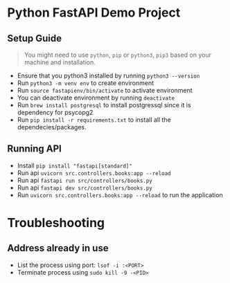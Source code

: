 # Python FastAPI Demo Project

## Setup Guide

> You might need to use `python`, `pip` or `python3`, `pip3` based on your machine and installation.

- Ensure that you python3 installed by running `python3 --version`
- Run `python3 -m venv env` to create environment
- Run `source fastapienv/bin/activate` to activate environment
- You can deactivate environment by running `deactivate`
- Run `brew install postgresql` to install postgressql since it is dependency for psycopg2
- Run `pip install -r requirements.txt` to install all the dependecies/packages.

## Running API

- Install `pip install "fastapi[standard]"`
- Run api `uvicorn src.controllers.books:app --reload`
- Run api `fastapi run src/controllers/books.py`
- Run api `fastapi dev src/controllers/books.py`
- Run `uvicorn src.controllers.books:app --reload` to run the application

# Troubleshooting


## Address already in use

- List the process using port: `lsof -i :<PORT>`
- Terminate process using `sudo kill -9 -<PID>`
